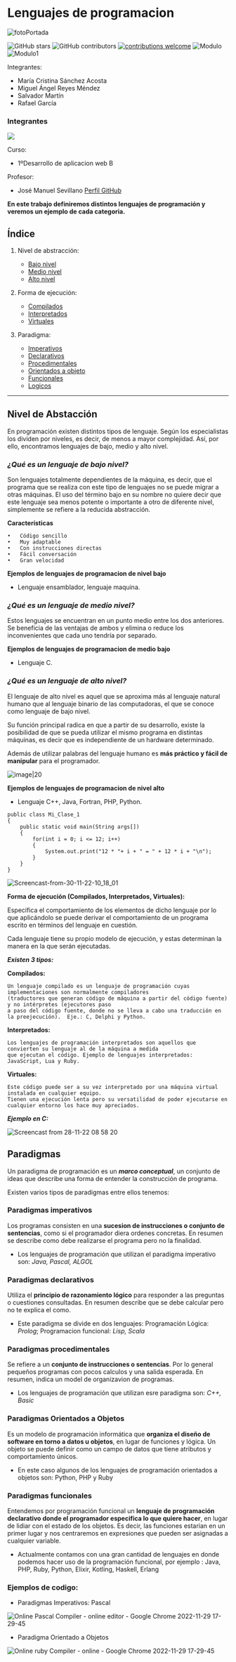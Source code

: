 
# Lenguajes de programacion



[portada]:https://ecdisis.com/wp-content/uploads/2021/01/02-Lenguaje-de-programacio%CC%81n-1024x591.jpeg

![fotoPortada][portada]

![GitHub stars](https://img.shields.io/github/stars/migreydev/EntornosDeDesarrollo)
![GitHub contributors](https://img.shields.io/github/contributors/migreydev/EntornosDeDesarrollo)
[![contributions welcome](https://img.shields.io/badge/contributions-welcome-brightgreen.svg?style=flat)](https://github.com/migreydev/EntornosDeDesarrollo)
![Modulo](https://img.shields.io/badge/Entorno%20Desarrollo-1%20B-yellowgreen)
![Modulo1](https://img.shields.io/badge/Lenguajes%20de%20Programacion-UD01-critical)

Integrantes: 
- María Cristina Sánchez Acosta
- Miguel Ángel Reyes Méndez
- Salvador Martín
- Rafael García

### Integrantes

<a href = "https://github.com/migreydev/EntornosDeDesarrollo/tree/main/UD01/graphs/contributors">
   <img src = "https://contrib.rocks/image?repo=migreydev/EntornosDeDesarrollo"/>
 </a>


Curso:

- 1ºDesarrollo de aplicacion web B

Profesor:
- José Manuel Sevillano 
[Perfil GitHub](https://github.com/jms3du)

**En este trabajo definiremos distintos lenguajes de programación y veremos un ejemplo de cada categoria.**


## Índice
1. Nivel de abstracción:
	* [Bajo nivel](#bajonivel)
	* [Medio nivel](#medionivel)
	* [Alto nivel](#altonivel)
	
2. Forma de ejecución:
	* [Compilados](#compilados)
	* [Interpretados](#interpretados)
	* [Virtuales](#virtuales)
3. Paradigma:
	* [Imperativos](#imperativos)
	* [Declarativos](#declarativos)
	* [Procedimentales](#procedimentales)
	* [Orientados a objeto](#orientados)
	* [Funcionales](#funcionales)
	* [Logicos](#logicos)
***

## **Nivel de Abstacción**
En programación existen distintos tipos de lenguaje. Según los especialistas los dividen por niveles, es decir, de menos a mayor complejidad. Así, por ello, encontramos lenguajes de bajo, medio y alto nivel.

### ***¿Qué es un lenguaje de bajo nivel?***

Son lenguajes totalmente dependientes de la máquina, es decir, que el programa que se realiza con este tipo de lenguajes no se puede migrar a otras máquinas. El uso del término bajo en su nombre no quiere decir que este lenguaje sea menos potente o importante a otro de diferente nivel, simplemente se refiere a la reducida abstracción.

**Características**

    •	Código sencillo
    •	Muy adaptable
    •	Con instrucciones directas
    •	Fácil conversación
    •	Gran velocidad

**Ejemplos de lenguajes de programacion de nivel bajo**
- Lenguaje ensamblador, lenguaje maquina.

### ***¿Qué es un lenguaje de medio nivel?***

Estos lenguajes se encuentran en un punto medio entre los dos anteriores. Se beneficia de las ventajas de ambos y elimina o reduce los inconvenientes que cada uno tendría por separado.

**Ejemplos de lenguajes de programacion de medio bajo**
- Lenguaje C.

### ***¿Qué es un lenguaje de alto nivel?***

El lenguaje de alto nivel es aquel que se aproxima más al lenguaje natural humano que al lenguaje binario de las computadoras, el que se conoce como lenguaje de bajo nivel.

Su función principal radica en que a partir de su desarrollo, existe la posibilidad de que se pueda utilizar el mismo programa en distintas máquinas, es decir que es independiente de un hardware determinado. 

Además de utilizar palabras del lenguaje humano es **más práctico y fácil de manipular** para el programador.

![image|20](https://user-images.githubusercontent.com/49988347/204129692-c5d8a2a6-8e47-40dc-9b82-c7d9d57ad917.png)


**Ejemplos de lenguajes de programacion de nivel alto**
- Lenguaje C++, Java, Fortran, PHP, Python.

```
public class Mi_Clase_1
{
    public static void main(String args[])
    {
        for(int i = 0; i <= 12; i++)
        {
            System.out.print("12 * "+ i + " = " + 12 * i + "\n");
        }
    }
}
```

![Screencast-from-30-11-22-10_18_01](https://user-images.githubusercontent.com/49988347/204758212-7e75307d-fac2-49a6-b210-941161eaeada.gif)



**Forma de ejecución (Compilados, Interpretados, Virtuales):**
 
Especifica el comportamiento de los elementos de dicho lenguaje por lo que aplicándolo se puede derivar el comportamiento de un programa escrito en términos del lenguaje en cuestión.

Cada lenguaje tiene su propio modelo de ejecución, y estas determinan la manera en la que serán ejecutadas.

**_Existen 3 tipos:_**


**Compilados:**

    Un lenguaje compilado es un lenguaje de programación cuyas implementaciones son normalmente compiladores 
    (traductores que generan código de máquina a partir del código fuente) y no intérpretes (ejecutores paso 
    a paso del código fuente, donde no se lleva a cabo una traducción en la preejecución).  Eje.: C, Delphi y Python.


**Interpretados:**

    Los lenguajes de programación interpretados son aquellos que convierten su lenguaje al de la máquina a medida 
    que ejecutan el código. Ejemplo de lenguajes interpretados: JavaScript, Lua y Ruby.


**Virtuales:**

    Este código puede ser a su vez interpretado por una máquina virtual instalada en cualquier equipo. 
    Tienen una ejecución lenta pero su versatilidad de poder ejecutarse en cualquier entorno los hace muy apreciados.

**_Ejemplo en C:_**

![Screencast from 28-11-22 08 58 20](https://user-images.githubusercontent.com/115449960/204224638-269b1381-3a70-4540-bf89-c7a20d558593.gif)

## Paradigmas

Un paradigma de programación es un ***marco conceptual***, un conjunto de ideas que describe una forma de entender la construcción de programa.

Existen varios tipos de paradigmas entre ellos tenemos:

### Paradigmas imperativos

Los programas consisten en una **sucesion de instrucciones o conjunto de sentencias**, como si el programador diera ordenes concretas. En resumen se describe como debe realizarse el programa pero no la finalidad.
  - Los lenguajes de programación que utilizan el paradigma imperativo son: _Java, Pascal, ALGOL_
  
### Paradigmas declarativos

Utiliza el **principio de razonamiento lógico** para responder a las preguntas o cuestiones consultadas. En resumen describe que se debe calcular pero no te explica el como.
  - Este paradigma se divide en dos lenguajes: Programación Lógica: _Prolog_; Programacion funcional: _Lisp, Scala_
  
### Paradigmas procedimentales

Se refiere a un **conjunto de instrucciones o sentencias**. Por lo general pequeños programas con pocos calculos y una salida esperada. En resumen, indica un model de organizavion de programas.
  - Los lenguajes de programación que utilizan esre paradigma son: _C++, Basic_
  
### Paradigmas Orientados a Objetos

Es un modelo de programación informática que **organiza el diseño de software en torno a datos u objetos**, en lugar de funciones y lógica. Un objeto se puede definir como un campo de datos que tiene atributos y comportamiento únicos.
  - En este caso algunos de los lenguajes de programación orientados a objetos son: Python, PHP y Ruby
  
### Paradigmas funcionales

Entendemos por programación funcional un **lenguaje de programación declarativo donde el programador especifica lo que quiere hacer**, en lugar de lidiar con el estado de los objetos. Es decir, las funciones estarían en un primer lugar y nos centraremos en expresiones que pueden ser asignadas a cualquier variable.
  - Actualmente contamos con una gran cantidad de lenguajes en donde podemos hacer uso de la programación funcional, por ejemplo :
Java, PHP, Ruby, Python, Elixir, Kotling, Haskell, Erlang

### Ejemplos de codigo:

- Paradigmas Imperativos: Pascal

![Online Pascal Compiler - online editor - Google Chrome 2022-11-29 17-29-45](https://user-images.githubusercontent.com/84182326/204587834-2136147f-9615-4901-93f2-f23f7b78d917.gif)

- Paradigma Orientado a Objetos

![Online ruby Compiler - online  - Google Chrome 2022-11-29 17-29-45](https://raw.githubusercontent.com/Smartin0312/foto/main/GDB%20online%20Debugger%20_%20Compiler%20-%20Code%2C%20Compile%2C%20Run%2C%20Debug%20online%20C%2C%20C%2B%2B%20-%20Google%20Chrome%202022-12-02%2009-05-37_Trim.gif?token=GHSAT0AAAAAAB2AZXETKVL3EFLALGYTTZQAY4JWTKA)



